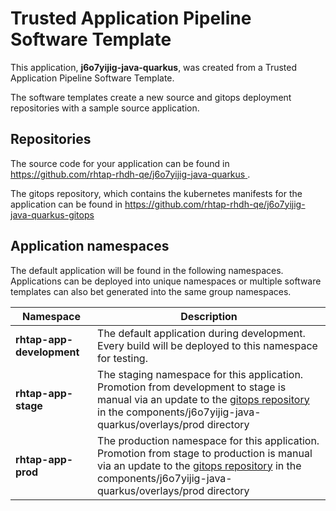 # Trusted Application Pipeline Software Template

This application, **j6o7yijig-java-quarkus**, was created from a Trusted Application Pipeline Software Template.

The software templates create a new source and gitops deployment repositories with a sample source application. 

## Repositories

The source code for your application can be found in [https://github.com/rhtap-rhdh-qe/j6o7yijig-java-quarkus ](https://github.com/rhtap-rhdh-qe/j6o7yijig-java-quarkus ).
 
The gitops repository, which contains the kubernetes manifests for the application can be found in 
[https://github.com/rhtap-rhdh-qe/j6o7yijig-java-quarkus-gitops ](https://github.com/rhtap-rhdh-qe/j6o7yijig-java-quarkus-gitops ) 

## Application namespaces 

The default application will be found in the following namespaces. Applications can be deployed into unique namespaces or multiple software templates can also bet generated into the same group namespaces.  

|  Namespace   |  Description   |  
| -------- | -------- |   
| **rhtap-app-development** | The default application during development. Every build will be deployed to this namespace for testing. | 
| **rhtap-app-stage** | The staging namespace for this application. Promotion from development to stage is manual via an update to the [gitops repository](https://github.com/rhtap-rhdh-qe/j6o7yijig-java-quarkus-gitops ) in the components/j6o7yijig-java-quarkus/overlays/prod directory |  
| **rhtap-app-prod** | The production namespace for this application. Promotion from stage to production is manual via an update to the [gitops repository](https://github.com/rhtap-rhdh-qe/j6o7yijig-java-quarkus-gitops ) in the components/j6o7yijig-java-quarkus/overlays/prod directory | 
